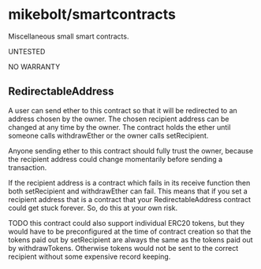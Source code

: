 # mikebolt/smartcontracts

Miscellaneous small smart contracts.

UNTESTED

NO WARRANTY

## RedirectableAddress

A user can send ether to this contract so that it will be redirected to an address chosen by the owner.
The chosen recipient address can be changed at any time by the owner. The contract holds the ether until
someone calls withdrawEther or the owner calls setRecipient.

Anyone sending ether to this contract should fully trust the owner, because the recipient address could
change momentarily before sending a transaction.

If the recipient address is a contract which fails in its receive function then both setRecipient and
withdrawEther can fail. This means that if you set a recipient address that is a contract that your
RedirectableAddress contract could get stuck forever. So, do this at your own risk.

TODO this contract could also support individual ERC20 tokens, but they would have to be preconfigured
at the time of contract creation so that the tokens paid out by setRecipient are always the same as
the tokens paid out by withdrawTokens. Otherwise tokens would not be sent to the correct recipient
without some expensive record keeping.